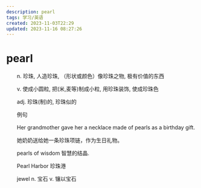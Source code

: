 ```yaml
---
description: pearl
tags: 学习/英语
created: 2023-11-03T22:29
updated: 2023-11-16 08:27:26
---
```

# pearl

　　n. 珍珠, 人造珍珠, （形状或颜色）像珍珠之物, 极有价值的东西

　　v. 使成小圆粒, 把(米,麦等)制成小粒, 用珍珠装饰, 使成珍珠色

　　adj. 珍珠(制)的, 珍珠似的

　　例句

　　Her grandmother gave her a necklace made of pearls as a birthday gift.

　　她奶奶送给她一条珍珠项链，作为生日礼物。

　　pearls of wisdom 智慧的结晶.

　　Pearl Harbor 珍珠港

　　jewel n. 宝石 v. 镶以宝石

　　‍
